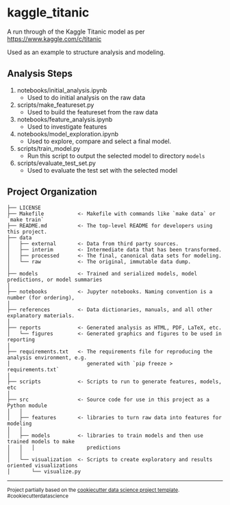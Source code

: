 kaggle_titanic
==============================

A run through of the Kaggle Titanic model as per https://www.kaggle.com/c/titanic

Used as an example to structure analysis and modeling.

Analysis Steps
------------
1. notebooks/initial_analysis.ipynb
   * Used to do initial analysis on the raw data
2. scripts/make_featureset.py 
   * Used to build the featureset from the raw data
3. notebooks/feature_analysis.ipynb
   * Used to investigate features
4. notebooks/model_exploration.ipynb
   * Used to explore, compare and select a final model.
5. scripts/train_model.py
   * Run this script to output the selected model to directory `models`
6. scripts/evaluate_test_set.py
   * Used to evaluate the test set with the selected model

Project Organization
------------

    ├── LICENSE
    ├── Makefile           <- Makefile with commands like `make data` or `make train`
    ├── README.md          <- The top-level README for developers using this project.
    ├── data
    │   ├── external       <- Data from third party sources.
    │   ├── interim        <- Intermediate data that has been transformed.
    │   ├── processed      <- The final, canonical data sets for modeling.
    │   └── raw            <- The original, immutable data dump.
    │
    ├── models             <- Trained and serialized models, model predictions, or model summaries
    │
    ├── notebooks          <- Jupyter notebooks. Naming convention is a number (for ordering),
    │
    ├── references         <- Data dictionaries, manuals, and all other explanatory materials.
    │
    ├── reports            <- Generated analysis as HTML, PDF, LaTeX, etc.
    │   └── figures        <- Generated graphics and figures to be used in reporting
    │
    ├── requirements.txt   <- The requirements file for reproducing the analysis environment, e.g.
    │                         generated with `pip freeze > requirements.txt`
    │
    ├── scripts            <- Scripts to run to generate features, models, etc
    │ 
    ├── src                <- Source code for use in this project as a Python module
    │   │
    │   ├── features       <- libraries to turn raw data into features for modeling
    │   │
    │   ├── models         <- libraries to train models and then use trained models to make
    │   │   │                 predictions
    │   │
    │   └── visualization  <- Scripts to create exploratory and results oriented visualizations
    │       └── visualize.py


--------

<p><small>Project partially based on the <a target="_blank" href="https://drivendata.github.io/cookiecutter-data-science/">cookiecutter data science project template</a>. #cookiecutterdatascience</small></p>
